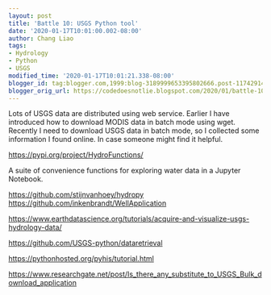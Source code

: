 ```yaml
---
layout: post
title: 'Battle 10: USGS Python tool'
date: '2020-01-17T10:01:00.002-08:00'
author: Chang Liao
tags:
- Hydrology
- Python
- USGS
modified_time: '2020-01-17T10:01:21.338-08:00'
blogger_id: tag:blogger.com,1999:blog-3189999653395802666.post-1174291465126115303
blogger_orig_url: https://codedoesnotlie.blogspot.com/2020/01/battle-10-usgs-python-tool.html
---
```


Lots of USGS data are distributed using web service. 
Earlier I have introduced how to download MODIS data in batch mode using wget. 
Recently I need to download USGS data in batch mode, so I collected some 
information I found online. In case someone might find it helpful. 


https://pypi.org/project/HydroFunctions/ 

A suite of convenience functions for exploring water data in a Jupyter 
Notebook. 

https://github.com/stijnvanhoey/hydropy 
https://github.com/inkenbrandt/WellApplication 

https://www.earthdatascience.org/tutorials/acquire-and-visualize-usgs-hydrology-data/ 

https://github.com/USGS-python/dataretrieval 

https://pythonhosted.org/pyhis/tutorial.html 


https://www.researchgate.net/post/Is_there_any_substitute_to_USGS_Bulk_download_application 
